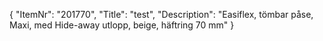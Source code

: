 {
  "ItemNr": "201770",
  "Title": "test",
  "Description": "Easiflex, tömbar påse, Maxi, med Hide-away utlopp, beige, häftring 70 mm"
}